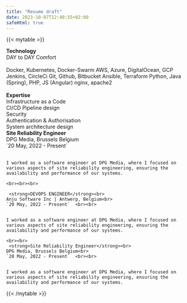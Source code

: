 ```yaml
---
title: "Resume draft"
date: 2023-10-07T12:40:55+02:00
safeHtml: true
---
```


<style>
  /* Default styles for larger screens */
  td {
    vertical-align: top;
  }

  /* Styles for smaller screens (e.g., mobile devices) */
  @media (max-width: 767px) {
    td {
      width: 100% !important; /* Ensure each cell takes up the full width */
    }
  }

  /* Print-specific styles to hide header and footer */
  @media print {
    header, footer {
      display: none;
    }
  }
</style>

{{< mytable >}}
<tr>
  <td style="width: 27%;">
    <strong>Technology</strong><br>
    DAY to DAY Comfort<br><br>
    Docker, Kubernetes, Docker-Swarm
AWS, Azure, DigitalOcean, GCP
Jenkins, CircleCi
Git, Github, Bitbucket
Ansible, Terraform
Python, Java (Spring), PHP, JS (Angular)
nginx, apache2
<br><br>
<strong>
Expertise</strong><br>
    Infrastructure as a Code <br>
CI/CD Pipeline design<br>
Security<br>
Authentication & Authorisation<br>
System architecture design<br>
  </td>
  <td style="width: 10%">
  </td>
  <td style="width: 40%;">
 <strong>Site Reliability Engineer</strong><br>
    DPG Media, Brussels Belgium<br>
    `20 May, 2022 - Present`  <br><br>


    I worked as a software engineer at DPG Media, where I focused on various aspects of site reliability engineering, ensuring the availability and performance of our systems.

    <br><br><br>

     <strong>DEVOPS ENGINEER</strong><br>
    Anju Software Inc | Antwerp, Belgium<br>
    `20 May, 2022 - Present`  <br><br>


    I worked as a software engineer at DPG Media, where I focused on various aspects of site reliability engineering, ensuring the availability and performance of our systems.

    <br><br>
     <strong>Site Reliability Engineer</strong><br>
    DPG Media, Brussels Belgium<br>
    `20 May, 2022 - Present`  <br><br>


    I worked as a software engineer at DPG Media, where I focused on various aspects of site reliability engineering, ensuring the availability and performance of our systems.
  </td>
</tr>
{{< /mytable >}}